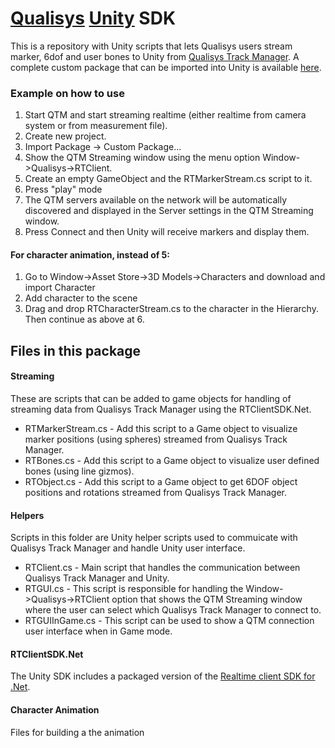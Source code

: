 # [Qualisys](http://www.qualisys.com) [Unity](http://www.unity3d.com) SDK

This is a repository with Unity scripts that lets Qualisys users stream marker, 6dof and user bones to Unity from [Qualisys Track Manager](http://www.qualisys.com/products/software/qtm).
A complete custom package that can be imported into Unity is available [here](https://github.com/bornold/QTM-Unity-Realtime-Streaming/blob/master/QTMUnityRealtimeStreaming.unitypackage?raw=true).

### Example on how to use
1. Start QTM and start streaming realtime (either realtime from camera system or from measurement file).
2. Create new project.
3. Import Package -> Custom Package...
4. Show the QTM Streaming window using the menu option Window->Qualisys->RTClient.
5. Create an empty GameObject and the RTMarkerStream.cs script to it.
6. Press "play" mode
7. The QTM servers available on the network will be automatically discovered and displayed in the Server settings in the QTM Streaming window.
8. Press Connect and then Unity will receive markers and display them.

#### For character animation, instead of 5:
1. Go to Window->Asset Store->3D Models->Characters and download and import Character
2. Add character to the scene
3. Drag and drop RTCharacterStream.cs to the character in the Hierarchy.
Then continue as above at 6.

## Files in this package

#### Streaming

These are scripts that can be added to game objects for handling of streaming data from Qualisys Track Manager using the RTClientSDK.Net.
* RTMarkerStream.cs - Add this script to a Game object to visualize marker positions (using spheres) streamed from Qualisys Track Manager.
* RTBones.cs - Add this script to a Game object to visualize user defined bones (using line gizmos).
* RTObject.cs - Add this script to a Game object to get 6DOF object positions and rotations streamed from Qualisys Track Manager.

#### Helpers

Scripts in this folder are Unity helper scripts used to commuicate with Qualisys Track Manager and handle Unity user interface.
* RTClient.cs - Main script that handles the communication between Qualisys Track Manager and Unity.
* RTGUI.cs - This script is responsible for handling the Window->Qualisys->RTClient option that shows the QTM Streaming window where the user can select which Qualisys Track Manager to connect to.
* RTGUIInGame.cs - This script can be used to show a QTM connection user interface when in Game mode.

#### RTClientSDK.Net

The Unity SDK includes a packaged version of the [Realtime client SDK for .Net](https://github.com/qualisys/RTClientSDK.Net).

#### Character Animation

Files for building a the animation
